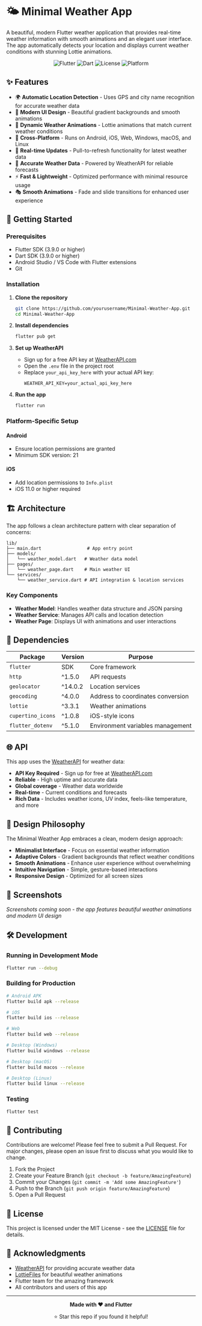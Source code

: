 # 🌤️ Minimal Weather App

A beautiful, modern Flutter weather application that provides real-time weather information with smooth animations and an elegant user interface. The app automatically detects your location and displays current weather conditions with stunning Lottie animations.

<div align="center">

![Flutter](https://img.shields.io/badge/Flutter-3.9.0-02569B?style=for-the-badge&logo=flutter&logoColor=white)
![Dart](https://img.shields.io/badge/Dart-3.9.0-0175C2?style=for-the-badge&logo=dart&logoColor=white)
![License](https://img.shields.io/badge/License-MIT-green?style=for-the-badge)
![Platform](https://img.shields.io/badge/Platform-Android%20|%20iOS%20|%20Web%20|%20Windows%20|%20macOS%20|%20Linux-lightgrey?style=for-the-badge)

</div>

## ✨ Features

- 🌍 **Automatic Location Detection** - Uses GPS and city name recognition for accurate weather data
- 🎨 **Modern UI Design** - Beautiful gradient backgrounds and smooth animations
- 🌈 **Dynamic Weather Animations** - Lottie animations that match current weather conditions
- 📱 **Cross-Platform** - Runs on Android, iOS, Web, Windows, macOS, and Linux
- 🔄 **Real-time Updates** - Pull-to-refresh functionality for latest weather data
- 🎯 **Accurate Weather Data** - Powered by WeatherAPI for reliable forecasts
- ⚡ **Fast & Lightweight** - Optimized performance with minimal resource usage
- 🎭 **Smooth Animations** - Fade and slide transitions for enhanced user experience

## 🚀 Getting Started

### Prerequisites

- Flutter SDK (3.9.0 or higher)
- Dart SDK (3.9.0 or higher)
- Android Studio / VS Code with Flutter extensions
- Git

### Installation

1. **Clone the repository**
   ```bash
   git clone https://github.com/yourusername/Minimal-Weather-App.git
   cd Minimal-Weather-App
   ```

2. **Install dependencies**
   ```bash
   flutter pub get
   ```

3. **Set up WeatherAPI**
   - Sign up for a free API key at [WeatherAPI.com](https://www.weatherapi.com/signup.aspx)
   - Open the `.env` file in the project root
   - Replace `your_api_key_here` with your actual API key:
     ```
     WEATHER_API_KEY=your_actual_api_key_here
     ```

4. **Run the app**
   ```bash
   flutter run
   ```

### Platform-Specific Setup

#### Android
- Ensure location permissions are granted
- Minimum SDK version: 21

#### iOS
- Add location permissions to `Info.plist`
- iOS 11.0 or higher required

## 🏗️ Architecture

The app follows a clean architecture pattern with clear separation of concerns:

```
lib/
├── main.dart                 # App entry point
├── models/
│   └── weather_model.dart   # Weather data model
├── pages/
│   └── weather_page.dart    # Main weather UI
└── services/
    └── weather_service.dart # API integration & location services
```

### Key Components

- **Weather Model**: Handles weather data structure and JSON parsing
- **Weather Service**: Manages API calls and location detection
- **Weather Page**: Displays UI with animations and user interactions

## 🔧 Dependencies

| Package | Version | Purpose |
|---------|---------|---------|
| `flutter` | SDK | Core framework |
| `http` | ^1.5.0 | API requests |
| `geolocator` | ^14.0.2 | Location services |
| `geocoding` | ^4.0.0 | Address to coordinates conversion |
| `lottie` | ^3.3.1 | Weather animations |
| `cupertino_icons` | ^1.0.8 | iOS-style icons |
| `flutter_dotenv` | ^5.1.0 | Environment variables management |

## 🌐 API

This app uses the [WeatherAPI](https://www.weatherapi.com/) for weather data:
- **API Key Required** - Sign up for free at [WeatherAPI.com](https://www.weatherapi.com/signup.aspx)
- **Reliable** - High uptime and accurate data
- **Global coverage** - Weather data worldwide  
- **Real-time** - Current conditions and forecasts
- **Rich Data** - Includes weather icons, UV index, feels-like temperature, and more

## 🎨 Design Philosophy

The Minimal Weather App embraces a clean, modern design approach:

- **Minimalist Interface** - Focus on essential weather information
- **Adaptive Colors** - Gradient backgrounds that reflect weather conditions
- **Smooth Animations** - Enhance user experience without overwhelming
- **Intuitive Navigation** - Simple, gesture-based interactions
- **Responsive Design** - Optimized for all screen sizes

## 📱 Screenshots

*Screenshots coming soon - the app features beautiful weather animations and modern UI design*

## 🛠️ Development

### Running in Development Mode

```bash
flutter run --debug
```

### Building for Production

```bash
# Android APK
flutter build apk --release

# iOS
flutter build ios --release

# Web
flutter build web --release

# Desktop (Windows)
flutter build windows --release

# Desktop (macOS)
flutter build macos --release

# Desktop (Linux)
flutter build linux --release
```

### Testing

```bash
flutter test
```

## 🤝 Contributing

Contributions are welcome! Please feel free to submit a Pull Request. For major changes, please open an issue first to discuss what you would like to change.

1. Fork the Project
2. Create your Feature Branch (`git checkout -b feature/AmazingFeature`)
3. Commit your Changes (`git commit -m 'Add some AmazingFeature'`)
4. Push to the Branch (`git push origin feature/AmazingFeature`)
5. Open a Pull Request

## 📝 License

This project is licensed under the MIT License - see the [LICENSE](LICENSE) file for details.

## 🙏 Acknowledgments

- [WeatherAPI](https://www.weatherapi.com/) for providing accurate weather data
- [LottieFiles](https://lottiefiles.com/) for beautiful weather animations
- Flutter team for the amazing framework
- All contributors and users of this app

---

<div align="center">

**Made with ❤️ and Flutter**

⭐ Star this repo if you found it helpful!

</div>
